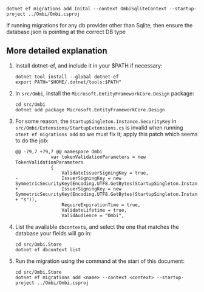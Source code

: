 ```
dotnet ef migrations add Inital --context OmbiSqliteContext --startup-project ../Ombi/Ombi.csproj
```

If running migrations for any db provider other than Sqlite, then ensure the database.json is pointing at the correct DB type


## More detailed explanation

1. Install dotnet-ef, and include it in your $PATH if necessary:

    ```
    dotnet tool install --global dotnet-ef
    export PATH="$HOME/.dotnet/tools:$PATH"
    ```

1. In `src/Ombi`, install the `Microsoft.EntityFrameworkCore.Design` package:

    ```
    cd src/Ombi
    dotnet add package Microsoft.EntityFrameworkCore.Design
    ```

1. For some reason, the `StartupSingleton.Instance.SecurityKey` in `src/Ombi/Extensions/StartupExtensions.cs` is invalid when running `otnet ef migrations add` so we must fix it; apply this patch which seems to do the job:

    ```
    @@ -79,7 +79,7 @@ namespace Ombi
                 var tokenValidationParameters = new TokenValidationParameters
                 {
                     ValidateIssuerSigningKey = true,
    -                IssuerSigningKey = new SymmetricSecurityKey(Encoding.UTF8.GetBytes(StartupSingleton.Instance.SecurityKey)),
    +                IssuerSigningKey = new SymmetricSecurityKey(Encoding.UTF8.GetBytes(StartupSingleton.Instance.SecurityKey + "s")),
                     RequireExpirationTime = true,
                     ValidateLifetime = true,
                     ValidAudience = "Ombi",
    ```

1. List the available `dbcontext`s, and select the one that matches the database your fields will go in:

    ```
    cd src/Ombi.Store
    dotnet ef dbcontext list
    ```

1. Run the migration using the command at the start of this document: 

    ```
    cd src/Ombi.Store
    dotnet ef migrations add <name> --context <context> --startup-project ../Ombi/Ombi.csproj
    ```
